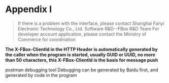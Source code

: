 # Appendix I

> If there is a problem with the interface, please contact Shanghai Fanyi Electronic Technology Co., Ltd. Software R&D--FBox R&D Team For developer account application, please contact the Ministry of Commerce for coordination

 **The X-FBox-ClientId in the HTTP Header is automatically generated by the caller when the program is started, usually GUID or UUID, no more than 50 characters, this X-FBox-ClientId is the basis for message push**

postman debugging tool Debugging can be generated by Baidu first, and generated by code in the program

